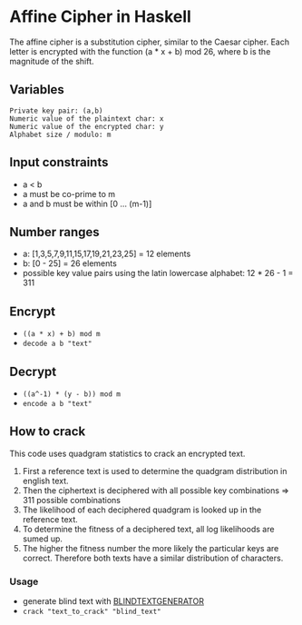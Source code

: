 # Affine Cipher in Haskell
The affine cipher is a substitution cipher, similar to the Caesar cipher.
Each letter is encrypted with the function (a * x + b) mod 26, where b is the magnitude of the shift.

## Variables
```
Private key pair: (a,b)
Numeric value of the plaintext char: x
Numeric value of the encrypted char: y
Alphabet size / modulo: m
```

## Input constraints
- a < b
- a must be co-prime to m
- a and b must be within [0 ... (m-1)]

## Number ranges
- a: [1,3,5,7,9,11,15,17,19,21,23,25] = 12 elements
- b: [0 - 25] = 26 elements
- possible key value pairs using the latin lowercase alphabet: 12 * 26 - 1 = 311

## Encrypt
* `((a * x) + b) mod m`
* `decode a b "text"`

## Decrypt
* `((a^-1) * (y - b)) mod m`
* `encode a b "text"`

## How to crack
This code uses quadgram statistics to crack an encrypted text. 

1. First a reference text is used to determine the quadgram distribution in english text.
2. Then the ciphertext is deciphered with all possible key combinations => 311 possible combinations
3. The likelihood of each deciphered quadgram is looked up in the reference text. 
4. To determine the fitness of a deciphered text, all log likelihoods are sumed up.
5. The higher the fitness number the more likely the particular keys are correct. Therefore both texts have a similar distribution of characters.

### Usage
* generate blind text with [BLINDTEXTGENERATOR](http://www.blindtextgenerator.com)
* `crack "text_to_crack" "blind_text"`
